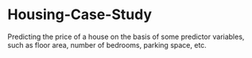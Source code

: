 # Housing-Case-Study
Predicting the price of a house on the basis of some predictor variables, such as floor area, number of bedrooms, parking space, etc.
